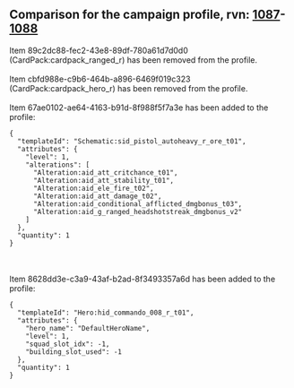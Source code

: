 ## Comparison for the campaign profile, rvn: [1087](https://github.com/PRO100KatYT/FortniteProfileRevisions/tree/main/profiles/campaign/1087%20campaign.json)-[1088](https://github.com/PRO100KatYT/FortniteProfileRevisions/tree/main/profiles/campaign/1088%20campaign.json)

Item 89c2dc88-fec2-43e8-89df-780a61d7d0d0 (CardPack:cardpack_ranged_r) has been removed from the profile.
<br><br>
Item cbfd988e-c9b6-464b-a896-6469f019c323 (CardPack:cardpack_hero_r) has been removed from the profile.
<br><br>
Item 67ae0102-ae64-4163-b91d-8f988f5f7a3e has been added to the profile:

```
{
  "templateId": "Schematic:sid_pistol_autoheavy_r_ore_t01",
  "attributes": {
    "level": 1,
    "alterations": [
      "Alteration:aid_att_critchance_t01",
      "Alteration:aid_att_stability_t01",
      "Alteration:aid_ele_fire_t02",
      "Alteration:aid_att_damage_t02",
      "Alteration:aid_conditional_afflicted_dmgbonus_t03",
      "Alteration:aid_g_ranged_headshotstreak_dmgbonus_v2"
    ]
  },
  "quantity": 1
}
```

<br><br>
Item 8628dd3e-c3a9-43af-b2ad-8f3493357a6d has been added to the profile:

```
{
  "templateId": "Hero:hid_commando_008_r_t01",
  "attributes": {
    "hero_name": "DefaultHeroName",
    "level": 1,
    "squad_slot_idx": -1,
    "building_slot_used": -1
  },
  "quantity": 1
}
```

<br><br>
